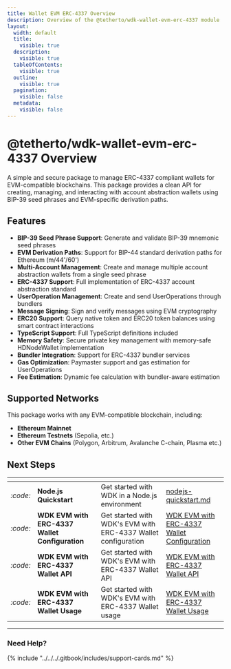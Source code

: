 ```yaml
---
title: Wallet EVM ERC-4337 Overview
description: Overview of the @tetherto/wdk-wallet-evm-erc-4337 module
layout:
  width: default
  title:
    visible: true
  description:
    visible: true
  tableOfContents:
    visible: true
  outline:
    visible: true
  pagination:
    visible: false
  metadata:
    visible: false
---
```


# @tetherto/wdk-wallet-evm-erc-4337 Overview

A simple and secure package to manage ERC-4337 compliant wallets for EVM-compatible blockchains. This package provides a clean API for creating, managing, and interacting with account abstraction wallets using BIP-39 seed phrases and EVM-specific derivation paths.

## Features

- **BIP-39 Seed Phrase Support**: Generate and validate BIP-39 mnemonic seed phrases
- **EVM Derivation Paths**: Support for BIP-44 standard derivation paths for Ethereum (m/44'/60')
- **Multi-Account Management**: Create and manage multiple account abstraction wallets from a single seed phrase
- **ERC-4337 Support**: Full implementation of ERC-4337 account abstraction standard
- **UserOperation Management**: Create and send UserOperations through bundlers
- **Message Signing**: Sign and verify messages using EVM cryptography
- **ERC20 Support**: Query native token and ERC20 token balances using smart contract interactions
- **TypeScript Support**: Full TypeScript definitions included
- **Memory Safety**: Secure private key management with memory-safe HDNodeWallet implementation
- **Bundler Integration**: Support for ERC-4337 bundler services
- **Gas Optimization**: Paymaster support and gas estimation for UserOperations
- **Fee Estimation**: Dynamic fee calculation with bundler-aware estimation

## Supported Networks

This package works with any EVM-compatible blockchain, including:

- **Ethereum Mainnet**
- **Ethereum Testnets** (Sepolia, etc.)
- **Other EVM Chains** (Polygon, Arbitrum, Avalanche C-chain, Plasma etc.)

## Next Steps

<table data-card-size="large" data-view="cards">
	<thead>
		<tr>
			<th></th>
			<th></th>
			<th></th>
			<th data-hidden data-card-target data-type="content-ref"></th>
		</tr>
	</thead>
	<tbody>
		<tr>
			<td>
				<i class="fa-code">:code:</i>
			</td>
			<td>
				<strong>Node.js Quickstart</strong>
			</td>
			<td>Get started with WDK in a Node.js environment</td>
			<td>
				<a href="../../../start-building/nodejs-bare-quickstart.md">nodejs-quickstart.md</a>
			</td>
		</tr>
        <tr>
			<td>
				<i class="fa-code">:code:</i>
			</td>
			<td>
				<strong>WDK EVM with ERC-4337 Wallet Configuration</strong>
			</td>
			<td>Get started with WDK's EVM with ERC-4337 Wallet configuration</td>
			<td>
				<a href="./configuration.md">WDK EVM with ERC-4337 Wallet Configuration</a>
			</td>
		</tr>
        <tr>
			<td>
				<i class="fa-code">:code:</i>
			</td>
			<td>
				<strong>WDK EVM with ERC-4337 Wallet API</strong>
			</td>
			<td>Get started with WDK's EVM with ERC-4337 Wallet API</td>
			<td>
				<a href="./api-reference.md">WDK EVM with ERC-4337 Wallet API</a>
			</td>
		</tr>
        <tr>
			<td>
				<i class="fa-code">:code:</i>
			</td>
			<td>
				<strong>WDK EVM with ERC-4337 Wallet Usage</strong>
			</td>
			<td>Get started with WDK's EVM with ERC-4337 Wallet usage</td>
			<td>
				<a href="./usage.md">WDK EVM with ERC-4337 Wallet Usage</a>
			</td>
		</tr>
	</tbody>
</table>

***

### Need Help?

{% include "../../../.gitbook/includes/support-cards.md" %}
